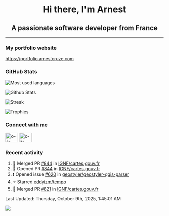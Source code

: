 <h1 align="center">Hi there, I'm Arnest</h1>
<h2 align="center">A passionate software developer from France</h2>

---

### My portfolio website

https://portfolio.arnestcruze.com

### GitHub Stats

![Most used languages](https://github-readme-stats.vercel.app/api/top-langs/?username=ocruze&langs_count=10&layout=compact&hide=tsql)

![Github Stats](https://github-readme-stats.vercel.app/api?username=ocruze&count_private=true&show_icons=true&title_color=fff&text_color=fff&bg_color=30,36d1dc,904e95)

![Streak](https://github-readme-streak-stats.herokuapp.com/?user=ocruze&)

![Trophies](https://github-profile-trophy.vercel.app/?username=ocruze)

### Connect with me

<p align="left">
  <a href="mailto:o.cruze@live.com" target="blank"><img align="center" src="https://upload.wikimedia.org/wikipedia/commons/d/df/Microsoft_Office_Outlook_%282018%E2%80%93present%29.svg" alt="o-a-cruze" height="30" width="40" /></a>
  <a href="https://linkedin.com/in/o-a-cruze" target="blank"><img align="center" src="https://raw.githubusercontent.com/rahuldkjain/github-profile-readme-generator/master/src/images/icons/Social/linked-in-alt.svg" alt="o-a-cruze" height="30" width="40" /></a>
</p>

### Recent activity

<!--RECENT_ACTIVITY:start-->
1. 🎉 Merged PR [#844](https://github.com/IGNF/cartes.gouv.fr/pull/844) in [IGNF/cartes.gouv.fr](https://github.com/IGNF/cartes.gouv.fr)
2. 💪 Opened PR [#844](https://github.com/IGNF/cartes.gouv.fr/pull/844) in [IGNF/cartes.gouv.fr](https://github.com/IGNF/cartes.gouv.fr)
3. ❗️ Opened issue [#620](https://github.com/geostyler/geostyler-qgis-parser/issues/620) in [geostyler/geostyler-qgis-parser](https://github.com/geostyler/geostyler-qgis-parser)
4. ⭐ Starred [eddyizm/tempo](https://github.com/eddyizm/tempo)
5. 🎉 Merged PR [#821](https://github.com/IGNF/cartes.gouv.fr/pull/821) in [IGNF/cartes.gouv.fr](https://github.com/IGNF/cartes.gouv.fr)
<!--RECENT_ACTIVITY:end-->

<!--RECENT_ACTIVITY:last_update-->
Last Updated: Thursday, October 9th, 2025, 1:45:01 AM
<!--RECENT_ACTIVITY:last_update_end-->

[![](https://visitcount.itsvg.in/api?id=ocruze&label=Profile%20Views&pretty=false)](https://visitcount.itsvg.in)
